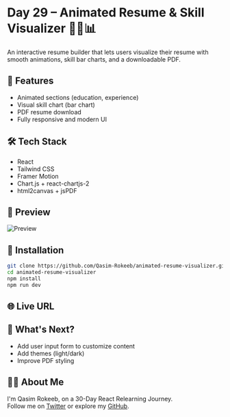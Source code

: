 # Day 29 – Animated Resume & Skill Visualizer 🧑‍💼📊

An interactive resume builder that lets users visualize their resume with smooth animations, skill bar charts, and a downloadable PDF.

## 🌟 Features

- Animated sections (education, experience)
- Visual skill chart (bar chart)
- PDF resume download
- Fully responsive and modern UI

## 🛠 Tech Stack

- React
- Tailwind CSS
- Framer Motion
- Chart.js + react-chartjs-2
- html2canvas + jsPDF

## 📸 Preview

![Preview](https://raw.githubusercontent.com/Qasim-Rokeeb/animated-resume-visualizer/main/screenshot.png)

## 🚀 Installation

```bash
git clone https://github.com/Qasim-Rokeeb/animated-resume-visualizer.git
cd animated-resume-visualizer
npm install
npm run dev
```

## 🌐 Live URL
<!-- 
[https://qasimrokeeb-animated-resume-visualizer.vercel.app/](https://qasimrokeeb-animated-resume-visualizer.vercel.app/) -->

## 📌 What's Next?

- Add user input form to customize content
- Add themes (light/dark)
- Improve PDF styling

## 🙋‍♂️ About Me

I'm Qasim Rokeeb, on a 30-Day React Relearning Journey.  
Follow me on [Twitter](https://twitter.com/qasimrokeeb) or explore my [GitHub](https://github.com/Qasim-Rokeeb).
```
